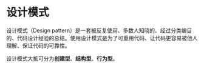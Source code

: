 # 设计模式

设计模式（Design pattern）是一套被反复使用、多数人知晓的、经过分类编目的、代码设计经验的总结。使用设计模式是为了可重用代码、让代码更容易被他人理解、保证代码的可靠性。

设计模式大抵可分为**创建型**、**结构型**、**行为型**。

<!-- ## 一、创建型

### 1.1 单例模式

单例模式理解起来比较简单，就是保证一个类只能存在一个实例，并提供一个访问它的全局接口。  
单例模式又分 **懒汉式** 和 **饿汉式** 两种，其区别在于懒汉式在调用的时候创建实例，而饿汉式则是在初始化就创建好实例，具体实现如下：

```javascript
// 懒汉式
class Single {
  static getInstance() {
    if (!Single.instance) {
      Single.instance = new Single()
    }
    return Single.instance
  }
}
const test1 = Single.getInstance()
const test2 = Single.getInstance()
console.log(test1 === test2) // true
```

```javascript
// 饿汉式
class Single {
  static instance = new Single()
  static getInstance() {
    return Single.instance
  }
}
const test1 = Single.getInstance()
const test2 = Single.getInstance()
console.log(test1 === test2) // true
```

**小结：** 实例如果存在，直接返回已创建的，符合开放封闭原则。  
**使用场景：** Redux、Vuex 等状态管理工具，还有我们常用的 window 对象、全局缓存等。

### 1.2 原型模式

当新创建的对象和已有对象存在较大共性时，可以通过对象的复制来达到创建新的对象，这就是原型模式。

```javascript
// Object.create()实现原型模式
const user = {
  name: 'zhangsan',
  age: 18,
}
let userOne = Object.create(user)
console.log(userOne.__proto__) // {name: "zhangsan", age: 18}
// 原型链继承实现原型模式
class User {
  constructor(name) {
    this.name = name
  }
  getName() {
    return this.name
  }
}
class Admin extends User {
  constructor(name) {
    super(name)
  }
  setName(_name) {
    return (this.name = _name)
  }
}
const admin = new Admin('zhangsan')
console.log(admin.getName())
console.log(admin.setName('lisi'))
```

**小结：** 原型模式最简单的实现方式---Object.create()。  
**使用场景：** 新创建对象和已有对象无较大差别时，可以使用原型模式来减少创建新对象的成本。

## 二、结构型

### 2.1 装饰器模式

讲装饰器模式之前，先聊聊高阶函数。高阶函数就是一个函数就可以接收另一个函数作为参数。

```javascript
const add = (x, y, f) => {
  return f(x) + f(y)
}
const num = add(2, -2, Math.abs)
console.log(num) // 4
```

函数 `add` 就是一个简单的高阶函数，而 `add` 相对于 `Math.abs` 来说相当于一个装饰器，因此这个例子也可以理解为一个简单的装饰器模式。  
在 `react` 中，高阶组件 (HOC) 也是装饰器模式的一种体现，通常用来不改变原来组件的情况下添加一些属性，达到组件复用的功能。

```javascript
import React from 'react'
const BgHOC = (WrappedComponent) =>
  class extends React.Component {
    render() {
      return (
        <div style={{ background: 'blue' }}>
          <WrappedComponent />
        </div>
      )
    }
  }
```

**小结：** 装饰器模式将现有对象和装饰器进行分离，两者独立存在，符合开放封闭原则和单一职责模式。  
**使用场景：** es7 装饰器、vue mixins、core-decorators 等。

### 2.2 适配器模式

适配器别名包装器，其作用是解决两个软件实体间的接口不兼容的问题。以 axios 源码为例：

```javascript
function getDefaultAdapter() {
  var adapter;
  // 判断当前是否是 node 环境
  if (typeof process !== 'undefined' && Object.prototype.toString.call(process) === '[object process]') {
    // 如果是 node 环境，调用 node 专属的 http 适配器
    adapter = require('./adapters/http');
  } else if (typeof XMLHttpRequest !== 'undefined') {
    // 如果是浏览器环境，调用基于 xhr 的适配器
    adapter = require('./adapters/xhr');
  }
  return adapter;
}
// http adapter
module.exports = function httpAdapter(config) {
  return new Promise(function dispatchHttpRequest(resolvePromise, rejectPromise) {
    ...
  }
}
// xhr adapter
module.exports = function xhrAdapter(config) {
  return new Promise(function dispatchXhrRequest(resolve, reject) {
    ...
  }
}
```

其目的就是保证 node 和浏览器环境的入参 config 一致，出参 Promise 都是同一个。  
**小结：** 不改变原有接口的情况下，统一接口、统一入参、统一出参、统一规则，符合开发封闭原则。  
  
### 2.3 代理模式

代理模式就是为对象提供一个代理，用来控制对这个对象的访问。  
在我们业务开发中最常见的有四种代理类型：事件代理，虚拟代理、缓存代理和保护代理。  
虚拟代理，其最具代表性的例子就是图片预加载。预加载主要是为了避免网络延迟、或者图片太大引起页面长时间留白的问题。通常的解决方案是先给 `img` 标签展示一个占位图，然后创建一个 `Image` 实例，让这个实例的 `src` 指向真实的目标图片地址，当其真实图片加载完成之后，再将 DOM 上的 `img` 标签的 `src` 属性指向真实图片地址。

```javascript
class ProxyImg {
  constructor(imgELe) {
    this.imgELe = imgELe
    this.DEFAULT_URL = 'xxx'
  }
  setUrl(targetUrl) {
    this.imgEle.src = this.DEFAULT_URL
    const image = new Image()

    image.onload = () => {
      this.imgEle.src = targetUrl
    }
    image.src = targetUrl
  }
}
```

缓存代理常用于一些计算量较大的场景。当计算的值已经被出现过的时候，不需要进行第二次重复计算。以传参求和为例：

```javascript
const countSum = (...arg) => {
  console.log('count...')
  let result = 0
  arg.forEach((v) => (result += v))
  return result
}
const proxyCountSum = (() => {
  const cache = {}
  return (...arg) => {
    const args = arg.join(',')
    if (args in cache) return cache[args]
    return (cache[args] = countSum(...arg))
  }
})()
proxyCountSum(1, 2, 3, 4) // count...  10
proxyCountSum(1, 2, 3, 4) // 10
```

**小结：** 通过修改代理类来增加功能，符合开放封闭模式。
**使用场景：** 图片预加载、缓存服务器、处理跨域以及拦截器等。

## 行为型

### 3.1 策略模式

介绍策略模式之前，简单实现一个常见的促销活动规则：

- 预售活动，全场 9.5 折
- 大促活动，全场 9 折
- 返场优惠，全场 8.5 折
- 限时优惠，全场 8 折

人人喊打的 `if-else`

```javascript
const activity = (type, price) => {
  if (type === 'pre') {
    return price * 0.95
  } else if (type === 'onSale') {
    return price * 0.9
  } else if (type === 'back') {
    return price * 0.85
  } else if (type === 'limit') {
    return price * 0.8
  }
}
```

以上代码存在肉眼可见的问题：大量 `if-else`、可扩展性差、违背开放封闭原则等。我们再使用策略模式优化：

```javascript
const activity = new Map([
  ['pre', (price) => price * 0.95],
  ['onSale', (price) => price * 0.9],
  ['back', (price) => price * 0.85],
  ['limit', (price) => price * 0.8],
])
const getActivityPrice = (type, price) => activity.get(type)(price)
// 新增新手活动
activity.set('newcomer', (price) => price * 0.7)
```

**小结：** 定义一系列算法，将其一一封装起来，并且使它们可相互替换。符合开放封闭原则。
**使用场景：** 表单验证、存在大量 `if-else` 场景、各种重构等。

### 3.2 观察者模式

观察者模式又叫发布-订阅模式，其用来定义对象之间的一对多依赖关系，以便当一个对象更改状态时，将通知其所有依赖关系。通过“别名”可以知道，观察者模式具备两个角色，即“发布者”和“订阅者”。正如我们工作中的产品经理就是一个“发布者”，而前后端、测试可以理解为“订阅者”。以产品经理建需求沟通群为例：

```javascript
// 定义发布者类
class Publisher {
  constructor() {
    this.observers = []
    this.prdState = null
  }
  // 增加订阅者
  add(observer) {
    this.observers.push(observer)
  }
  // 通知所有订阅者
  notify() {
    this.observers.forEach((observer) => {
      observer.update(this)
    })
  }
  // 该方法用于获取当前的 prdState
  getState() {
    return this.prdState
  }
  // 该方法用于改变 prdState 的值
  setState(state) {
    // prd 的值发生改变
    this.prdState = state
    // 需求文档变更，立刻通知所有开发者
    this.notify()
  }
}
// 定义订阅者类
class Observer {
  constructor() {
    this.prdState = {}
  }
  update(publisher) {
    // 更新需求文档
    this.prdState = publisher.getState()
    // 调用工作函数
    this.work()
  }
  // work 方法，一个专门搬砖的方法
  work() {
    // 获取需求文档
    const prd = this.prdState
    console.log(prd)
  }
}
// 创建订阅者：前端开发小王
const wang = new Observer()
// 创建订阅者：后端开发小张
const zhang = new Observer()
// 创建发布者：产品经理小曾
const zeng = new Publisher()
// 需求文档
const prd = {
  url: 'xxxxxxx',
}
// 小曾开始拉人入群
zeng.add(wang)
zeng.add(zhang)
// 小曾发布需求文档并通知所有人
zeng.setState(prd)
```

经常使用 `Event Bus(Vue)` 和 `Event Emitter(node)`会发现，发布-订阅模式和观察者模式还是存在着细微差别，即所有事件的发布/订阅都不能由发布者和订阅者“私下联系”，需要委托事件中心处理。以 `Vue Event Bus` 为例：

```javascript
import Vue from 'vue'
const EventBus = new Vue()
Vue.prototype.$bus = EventBus
// 订阅事件
this.$bus.$on('testEvent', func)
// 发布/触发事件
this.$bus.$emit('testEvent', params)
```

整个过程都是 `this.$bus` 这个“事件中心”在处理。

- **小结：** 为解耦而生，为事件而生，符合开放封闭原则。
- **使用场景：** 跨层级通信、事件绑定等。

### 3.3 迭代器模式

迭代器模式号称“遍历专家”，它提供一种方法顺序访问一个聚合对象中的各个元素，且不暴露该对象的内部表示。迭代器又分内部迭代器（`jquery.each/for...of）`和外部迭代器`（es6 yield）`。在 `es6` 之前，直接通过 `forEach` 遍历 `DOM NodeList` 和函数的 `arguments` 对象，都会直接报错，其原因都是因为他们都是类数组对象。对此 `jquery` 很好的兼容了这一点。在 `es6` 中，它约定只要数据类型具备 `Symbol.iterator` 属性，就可以被` for...of` 循环和迭代器的 next 方法遍历。

```javascript
;(function (a, b, c) {
  const arg = arguments
  const iterator = arg[Symbol.iterator]()

  console.log(iterator.next()) // {value: 1, done: false}
  console.log(iterator.next()) // {value: 2, done: false}
  console.log(iterator.next()) // {value: 3, done: false}
  console.log(iterator.next()) // {value: undefined, done: true}
})(1, 2, 3)
```

通过 `es6` 内置生成器 `Generator` 实现迭代器并没什么难度，这里重点通 `es5` 实现迭代器：

```javascript
function iteratorGenerator (list) {
  var index = 0;
  // len 记录传入集合的长度
  var len = list.length;
  return {
    // 自定义 next 方法
    next: funciton () {
      // 如果索引还没有超出集合长度，done 为 false
      var done = index >= len;
      // 如果 done 为 false，则可以继续取值
      var value = !done ? list[index++] : undefined;
      // 将当前值与遍历是否完毕（done）返回
      return {
        done: done,
        value: value
      };
    }
  }
}
var iterator = iteratorGenerator([1, 2, 3]);
console.log(iterator.next()); // {value: 1, done: false}
console.log(iterator.next()); // {value: 2, done: false}
console.log(iterator.next()); // {value: 3, done: false}
console.log(iterator.next()); // {value: undefined, done: true}
```

- **小结：** 实现统一遍历接口，符合单一功能和开放封闭原则。
- **使用场景：** 有遍历的地方就有迭代器。 -->
